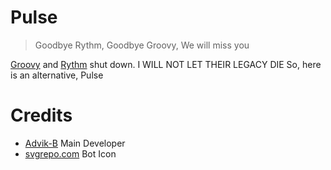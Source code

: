 # Pulse
> Goodbye Rythm, Goodbye Groovy, We will miss you

[Groovy](https://groovy.bot/) and [Rythm](https://web.archive.org/web/20211231071111/https://rythm.fm/) shut down. I WILL NOT LET THEIR LEGACY DIE
So, here is an alternative, Pulse

# Credits
- [Advik-B](https://github.com/Advik-B) Main Developer
- [svgrepo.com](https://www.svgrepo.com/svg/2225/music) Bot Icon
